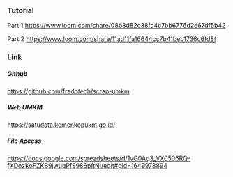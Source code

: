 ### Tutorial
Part 1
https://www.loom.com/share/08b8d82c38fc4c7bb6776d2e67df5b42

Part 2
https://www.loom.com/share/11ad11fa16644cc7b41beb1736c6fd8f


### Link

##### Github
https://github.com/fradotech/scrap-umkm

##### Web UMKM
https://satudata.kemenkopukm.go.id/

##### File Access
https://docs.google.com/spreadsheets/d/1vG0Aq3_VX0506RQ-fXDozKoFZKB9jwuqPfS986pftNI/edit#gid=1649978894
